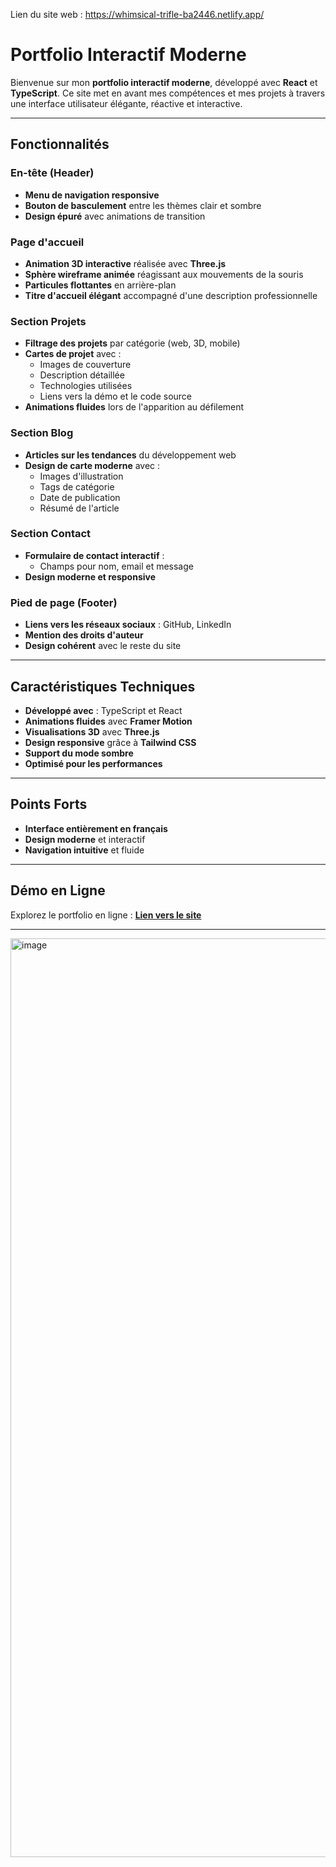 Lien du site web : https://whimsical-trifle-ba2446.netlify.app/


# Portfolio Interactif Moderne

Bienvenue sur mon **portfolio interactif moderne**, développé avec **React** et **TypeScript**. Ce site met en avant mes compétences et mes projets à travers une interface utilisateur élégante, réactive et interactive.

---

## Fonctionnalités

### En-tête (Header)
- **Menu de navigation responsive**
- **Bouton de basculement** entre les thèmes clair et sombre
- **Design épuré** avec animations de transition

### Page d'accueil
- **Animation 3D interactive** réalisée avec **Three.js**
- **Sphère wireframe animée** réagissant aux mouvements de la souris
- **Particules flottantes** en arrière-plan
- **Titre d'accueil élégant** accompagné d'une description professionnelle

### Section Projets
- **Filtrage des projets** par catégorie (web, 3D, mobile)
- **Cartes de projet** avec :
  - Images de couverture
  - Description détaillée
  - Technologies utilisées
  - Liens vers la démo et le code source
- **Animations fluides** lors de l'apparition au défilement

### Section Blog
- **Articles sur les tendances** du développement web
- **Design de carte moderne** avec :
  - Images d'illustration
  - Tags de catégorie
  - Date de publication
  - Résumé de l'article

### Section Contact
- **Formulaire de contact interactif** :
  - Champs pour nom, email et message
- **Design moderne et responsive**

### Pied de page (Footer)
- **Liens vers les réseaux sociaux** : GitHub, LinkedIn
- **Mention des droits d'auteur**
- **Design cohérent** avec le reste du site

---

## Caractéristiques Techniques
- **Développé avec** : TypeScript et React
- **Animations fluides** avec **Framer Motion**
- **Visualisations 3D** avec **Three.js**
- **Design responsive** grâce à **Tailwind CSS**
- **Support du mode sombre**
- **Optimisé pour les performances**

---

## Points Forts
- **Interface entièrement en français**
- **Design moderne** et interactif
- **Navigation intuitive** et fluide

---

## Démo en Ligne

Explorez le portfolio en ligne : **[Lien vers le site](#)**

---


<img width="1470" alt="image" src="https://github.com/user-attachments/assets/347c963d-bc19-472b-9c49-bf32a5ecaff2" />
